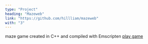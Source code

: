 ```yaml
---
type: "Project"
heading: "Mazeweb"
link: "https://github.com/hillliam/mazeweb"
with: "3"
---
```


maze game created in C++ and compiled with Emscripten
<a class="btn btn-block" href="http://hillliam.github.io/mazeweb/"><i class="fa fa-gamepad fa-2x"></i>play game</a>
